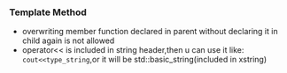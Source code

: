 ### Template Method
- overwriting member function declared in parent without declaring it in child again is not allowed
- operator<< is included in string header,then u can use it like: ` cout<<type_string `,or it will be std::basic_string(included in xstring)
